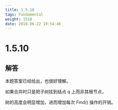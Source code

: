 ```yaml
---
title: 1.5.10
tags: Fundamental
weight: 1510
date: 2018-06-22 19:54:46
---
```


# 1.5.10


## 解答

本题答案已经给出，也很好理解。

如果合并时只是把子树挂到结点 q 上而非其根节点，

树的高度会明显增加，进而增加每次 Find() 操作的开销。
